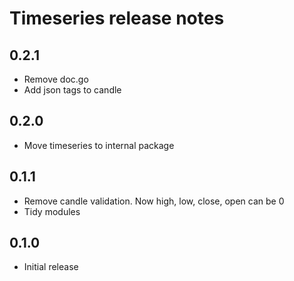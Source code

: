 # Timeseries release notes

## 0.2.1

* Remove doc.go
* Add json tags to candle

## 0.2.0

* Move timeseries to internal package

## 0.1.1

* Remove candle validation. Now high, low, close, open can be 0
* Tidy modules

## 0.1.0

* Initial release

